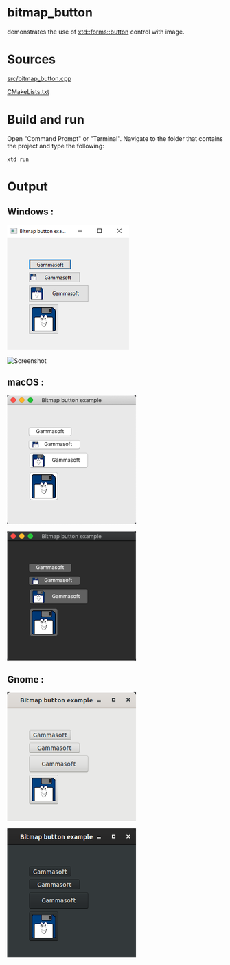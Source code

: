 # bitmap_button

demonstrates the use of [xtd::forms::button](../../../src/xtd_forms/include/xtd/forms/button.hpp) control with image.

# Sources

[src/bitmap_button.cpp](src/bitmap_button.cpp)

[CMakeLists.txt](CMakeLists.txt)

# Build and run

Open "Command Prompt" or "Terminal". Navigate to the folder that contains the project and type the following:

```shell
xtd run
```

# Output

## Windows :

![Screenshot](../../../docs/pictures/examples/bitmap_button_w.png)

![Screenshot](../../../docs/pictures/examples/bitmap_button_wd.png)

## macOS :

![Screenshot](../../../docs/pictures/examples/bitmap_button_m.png)

![Screenshot](../../../docs/pictures/examples/bitmap_button_md.png)

## Gnome :

![Screenshot](../../../docs/pictures/examples/bitmap_button_g.png)

![Screenshot](../../../docs/pictures/examples/bitmap_button_gd.png)
